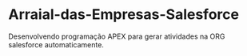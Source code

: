 # Arraial-das-Empresas-Salesforce
Desenvolvendo programação APEX para gerar atividades na ORG salesforce automaticamente.
